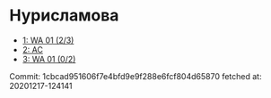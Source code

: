 # Нурисламова
- [1: WA 01 (2/3)](1.md)
- [2: AC](2.md)
- [3: WA 01 (0/2)](3.md)

Commit: 1cbcad951606f7e4bfd9e9f288e6fcf804d65870
 fetched at: 20201217-124141
